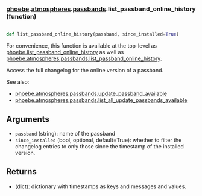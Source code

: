 ### [phoebe](phoebe.md).[atmospheres](phoebe.atmospheres.md).[passbands](phoebe.atmospheres.passbands.md).list_passband_online_history (function)


```py

def list_passband_online_history(passband, since_installed=True)

```



For convenience, this function is available at the top-level as
[phoebe.list_passband_online_history](phoebe.list_passband_online_history.md) as well as
[phoebe.atmospheres.passbands.list_passband_online_history](phoebe.atmospheres.passbands.list_passband_online_history.md).

Access the full changelog for the online version of a passband.

See also:
* [phoebe.atmospheres.passbands.update_passband_available](phoebe.atmospheres.passbands.update_passband_available.md)
* [phoebe.atmospheres.passbands.list_all_update_passbands_available](phoebe.atmospheres.passbands.list_all_update_passbands_available.md)

Arguments
------------
* `passband` (string): name of the passband
* `since_installed` (bool, optional, default=True): whether to filter
    the changelog entries to only those since the timestamp of the installed
    version.

Returns
----------
* (dict): dictionary with timestamps as keys and messages and values.

